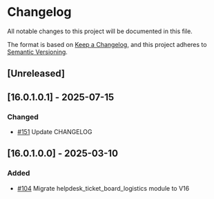 # Changelog
All notable changes to this project will be documented in this file.

The format is based on [Keep a Changelog](https://keepachangelog.com/en/1.0.0/),
and this project adheres to [Semantic Versioning](https://semver.org/spec/v2.0.0.html).

## [Unreleased]
## [16.0.1.0.1] - 2025-07-15
### Changed
- [#151](https://gitlab.com/somitcoop/erp-research/odoo-helpdesk/-/merge_requests/151) Update CHANGELOG

## [16.0.1.0.0] - 2025-03-10
### Added
- [#104](https://gitlab.com/somitcoop/erp-research/odoo-helpdesk/-/merge_requests/104) Migrate helpdesk_ticket_board_logistics module to V16